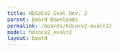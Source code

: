 ```yaml
---
title: HDSoCv2 Eval Rev. 2
parent: Board Downloads
permalink: /boards/hdsocv2-evalr2/
model: hdsocv2_evalr2
layout: board
---
```

